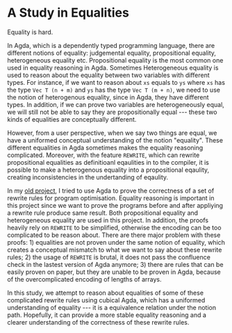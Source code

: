 # A Study in Equalities

Equality is hard.

In Agda, which is a dependently typed programming language, there are different notions of equality: judgemental equality, propositional equality, heterogeneous equality etc. Propositional equality is the most common one used in equality reasoning in Agda. Sometimes Heterogeneous equality is used to reason about the equality between two variables with different types. For instance, if we want to reason about `xs` equals to `ys` where `xs` has the type `Vec T (n + m)` and `ys` has the type `Vec T (m + n)`, we need to use the notion of heterogenous equality, since in Agda, they have different types. In addition, if we can prove two variables are heterogeneously equal, we will still not be able to say they are propositionally equal --- these two kinds of equalities are conceptually different.

However, from a user perspective, when we say two things are equal, we have a uniformed conceptual understanding of the notion "equality". These different equalities in Agda sometimes makes the equality reasoning complicated. Moreover, with the feature `REWRITE`, which can rewrite propositional equalities as definitioanl eqaulities in to the compiler, it is possible to make a heterogenous equality into a propositional eqaulity, creating inconsistencies in the undertanding of eqaulity.

In my [old project](https://xyunknown.github.io/individual-project/), I tried to use Agda to prove the correctness of a set of rewrite rules for program optimisation. Equality reasoning is important in this project since we want to prove the programs before and after appliying a rewrite rule produce same result. Both propositional equality and heterogeneous equality are used in this project. In addition, the proofs heavily rely on `REWRITE` to be simplified, otherwise the encoding can be too complicated to be reason about. There are there major problem with these proofs: 1) equalities are not proven under the same notion of equality, which creates a conceptual mismatch to what we want to say about these rewrite rules; 2) the usage of `REWRITE` is brutal, it does not pass the confluence check in the lastest version of Agda anymore; 3) there are rules that can be easily proven on paper, but they are unable to be proven in Agda, because of the overcomplicated encoding of lengths of arrays.

In this study, we attempt to reason about equalities of some of these complicated rewrite rules using cubical Agda, which has a uniformed understanding of equality --- it is a equivalence relation under the notion path. Hopefully, it can provide a more stable equality reasoning and a clearer understanding of the correctness of these rewrite rules.
